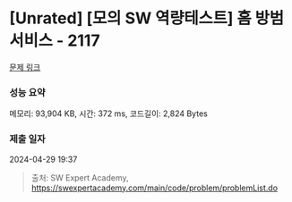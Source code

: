 # [Unrated] [모의 SW 역량테스트] 홈 방범 서비스 - 2117 

[문제 링크](https://swexpertacademy.com/main/code/problem/problemDetail.do?contestProbId=AV5V61LqAf8DFAWu) 

### 성능 요약

메모리: 93,904 KB, 시간: 372 ms, 코드길이: 2,824 Bytes

### 제출 일자

2024-04-29 19:37



> 출처: SW Expert Academy, https://swexpertacademy.com/main/code/problem/problemList.do
